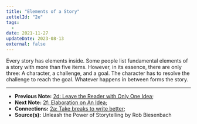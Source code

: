 ```yaml
---
title: "Elements of a Story"
zettelId: "2e"
tags:
  -
date: 2021-11-27
updateDate: 2023-08-13
external: false
---
```


Every story has elements inside. Some people list fundamental elements of a story with more than five items. However, in its essence, there are only three: A character, a challenge, and a goal. The character has to resolve the challenge to reach the goal. Whatever happens in between forms the story.

---

- **Previous Note:** [2d: Leave the Reader with Only One Idea](/notes/2d/);
- **Next Note:** [2f: Elaboration on An Idea](/notes/2f/);
- **Connections:** [2a: Take breaks to write better](/notes/2a/);
- **Source(s):** Unleash the Power of Storytelling by Rob Biesenbach
